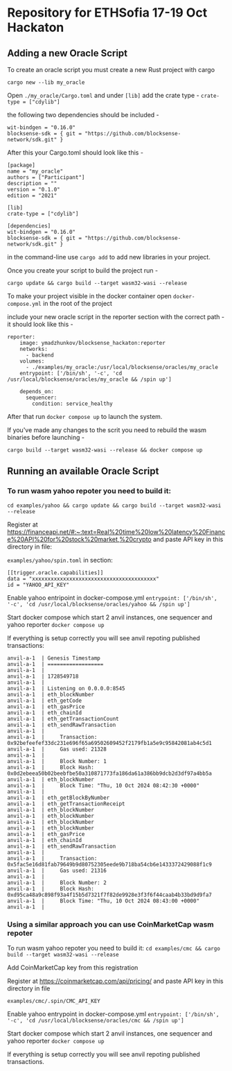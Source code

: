 # Repository for ETHSofia 17-19 Oct Hackaton

## Adding a new Oracle Script

To create an oracle script you must create a new Rust project with cargo

```cargo new --lib my_oracle```

Open `./my_oracle/Cargo.toml` and under `[lib]` add the crate type - `crate-type = ["cdylib"]`

the following two dependencies should be included - 
```
wit-bindgen = "0.16.0"
blocksense-sdk = { git = "https://github.com/blocksense-network/sdk.git" }
```

After this your Cargo.toml should look like this - 

```
[package]
name = "my_oracle"
authors = ["Participant"]
description = ""
version = "0.1.0"
edition = "2021"

[lib]
crate-type = ["cdylib"]

[dependencies]
wit-bindgen = "0.16.0"
blocksense-sdk = { git = "https://github.com/blocksense-network/sdk.git" }
```

in the command-line use `cargo add` to add new libraries in your project.

Once you create your script to build the project run - 

`cargo update && cargo build --target wasm32-wasi --release`

To make your project visible in the docker container open `docker-compose.yml` in the root of the project

include your new oracle script in the reporter section with the correct path - it should look like this -

```
reporter:
    image: ymadzhunkov/blocksense_hackaton:reporter
    networks:
      - backend
    volumes:
      - ./examples/my_oracle:/usr/local/blocksense/oracles/my_oracle
    entrypoint: ['/bin/sh', '-c', 'cd /usr/local/blocksense/oracles/my_oracle && /spin up']

    depends_on:
      sequencer:
        condition: service_healthy
```

After that run `docker compose up` to launch the system.

If you've made any changes to the scrit you need to rebuild the wasm binaries before launching -

`cargo build --target wasm32-wasi --release && docker compose up`

## Running an available Oracle Script

### To run wasm yahoo repoter you need to build it:
`cd examples/yahoo && cargo update && cargo build --target wasm32-wasi --release`

Register at
https://financeapi.net/#:~:text=Real%20time%20low%20latency%20Finance%20API%20for%20stock%20market,%20crypto
and paste API key in this directory in file:

`examples/yahoo/spin.toml` in section:

```
[[trigger.oracle.capabilities]]
data = "xxxxxxxxxxxxxxxxxxxxxxxxxxxxxxxxxxxxxxxx"
id = "YAHOO_API_KEY"
```


Enable yahoo entripoint in docker-compose.yml
`entrypoint: ['/bin/sh', '-c', 'cd /usr/local/blocksense/oracles/yahoo && /spin up']`

Start docker compose which start 2 anvil instances, one sequencer and yahoo reporter
`docker compose up`

If everything is setup correctly you will see anvil repoting published transactions:

```
anvil-a-1  | Genesis Timestamp
anvil-a-1  | ==================
anvil-a-1  | 
anvil-a-1  | 1728549718
anvil-a-1  | 
anvil-a-1  | Listening on 0.0.0.0:8545
anvil-a-1  | eth_blockNumber
anvil-a-1  | eth_getCode
anvil-a-1  | eth_gasPrice
anvil-a-1  | eth_chainId
anvil-a-1  | eth_getTransactionCount
anvil-a-1  | eth_sendRawTransaction
anvil-a-1  | 
anvil-a-1  |     Transaction: 0x92befeefef33dc231e696f65a69502609452f2179fb1a5e9c95842081ab4c5d1
anvil-a-1  |     Gas used: 21328
anvil-a-1  | 
anvil-a-1  |     Block Number: 1
anvil-a-1  |     Block Hash: 0x0d2ebeea50b02beebfbe50a310871773fa186da61a386bb9dcb2d3df97a4bb5a
anvil-a-1  | eth_blockNumber
anvil-a-1  |     Block Time: "Thu, 10 Oct 2024 08:42:30 +0000"
anvil-a-1  | 
anvil-a-1  | eth_getBlockByNumber
anvil-a-1  | eth_getTransactionReceipt
anvil-a-1  | eth_blockNumber
anvil-a-1  | eth_blockNumber
anvil-a-1  | eth_blockNumber
anvil-a-1  | eth_blockNumber
anvil-a-1  | eth_gasPrice
anvil-a-1  | eth_chainId
anvil-a-1  | eth_sendRawTransaction
anvil-a-1  | 
anvil-a-1  |     Transaction: 0x5fac5e16d81fab79649b9d80752305eede9b718ba54cb6e1433372429088f1c9
anvil-a-1  |     Gas used: 21316
anvil-a-1  | 
anvil-a-1  |     Block Number: 2
anvil-a-1  |     Block Hash: 0xd95ca48a9c898f93a4f15b5d7321f7f82de9928e3f3f6f44caab4b33bd9d9fa7
anvil-a-1  |     Block Time: "Thu, 10 Oct 2024 08:43:00 +0000"
anvil-a-1  | 
```

### Using a similar approach you can use CoinMarketCap wasm repoter

To run wasm yahoo repoter you need to build it:
`cd examples/cmc && cargo build --target wasm32-wasi --release`

Add CoinMarketCap key from this registration

Register at https://coinmarketcap.com/api/pricing/ and paste API key in this directory in file

`examples/cmc/.spin/CMC_API_KEY`

Enable yahoo entrypoint in docker-compose.yml
`entrypoint: ['/bin/sh', '-c', 'cd /usr/local/blocksense/oracles/cmc && /spin up']`

Start docker compose which start 2 anvil instances, one sequencer and yahoo reporter
`docker compose up`

If everything is setup correctly you will see anvil repoting published transactions.
